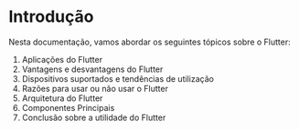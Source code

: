 # Introdução

Nesta documentação, vamos abordar os seguintes tópicos sobre o Flutter:

1. Aplicações do Flutter
2. Vantagens e desvantagens do Flutter
3. Dispositivos suportados e tendências de utilização
4. Razões para usar ou não usar o Flutter
5. Arquitetura do Flutter
6. Componentes Principais 
7. Conclusão sobre a utilidade do Flutter

